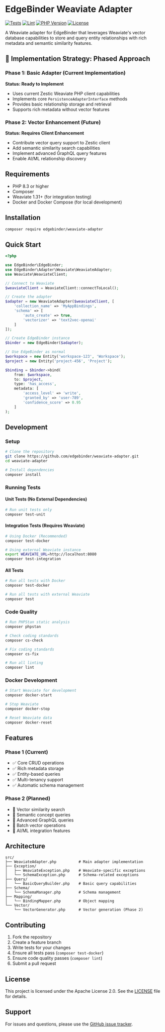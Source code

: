 # EdgeBinder Weaviate Adapter

[![Tests](https://github.com/edgebinder/weaviate-adapter/actions/workflows/test.yml/badge.svg)](https://github.com/edgebinder/weaviate-adapter/actions/workflows/test.yml)
[![Lint](https://github.com/edgebinder/weaviate-adapter/actions/workflows/lint.yml/badge.svg)](https://github.com/edgebinder/weaviate-adapter/actions/workflows/lint.yml)
[![PHP Version](https://img.shields.io/badge/php-%3E%3D8.3-blue.svg)](https://php.net/)
[![License](https://img.shields.io/badge/license-Apache%202.0-blue.svg)](LICENSE)

A Weaviate adapter for EdgeBinder that leverages Weaviate's vector database capabilities to store and query entity relationships with rich metadata and semantic similarity features.

## 🎯 Implementation Strategy: Phased Approach

### Phase 1: Basic Adapter (Current Implementation)
**Status: Ready to Implement**
- Uses current Zestic Weaviate PHP client capabilities
- Implements core `PersistenceAdapterInterface` methods
- Provides basic relationship storage and retrieval
- Supports rich metadata without vector features

### Phase 2: Vector Enhancement (Future)
**Status: Requires Client Enhancement**
- Contribute vector query support to Zestic client
- Add semantic similarity search capabilities
- Implement advanced GraphQL query features
- Enable AI/ML relationship discovery

## Requirements

- PHP 8.3 or higher
- Composer
- Weaviate 1.31+ (for integration testing)
- Docker and Docker Compose (for local development)

## Installation

```bash
composer require edgebinder/weaviate-adapter
```

## Quick Start

```php
<?php

use EdgeBinder\EdgeBinder;
use EdgeBinder\Adapter\Weaviate\WeaviateAdapter;
use Weaviate\WeaviateClient;

// Connect to Weaviate
$weaviateClient = WeaviateClient::connectToLocal();

// Create the adapter
$adapter = new WeaviateAdapter($weaviateClient, [
    'collection_name' => 'MyAppBindings',
    'schema' => [
        'auto_create' => true,
        'vectorizer' => 'text2vec-openai'
    ]
]);

// Create EdgeBinder instance
$binder = new EdgeBinder($adapter);

// Use EdgeBinder as normal
$workspace = new Entity('workspace-123', 'Workspace');
$project = new Entity('project-456', 'Project');

$binding = $binder->bind(
    from: $workspace,
    to: $project,
    type: 'has_access',
    metadata: [
        'access_level' => 'write',
        'granted_by' => 'user-789',
        'confidence_score' => 0.95
    ]
);
```

## Development

### Setup

```bash
# Clone the repository
git clone https://github.com/edgebinder/weaviate-adapter.git
cd weaviate-adapter

# Install dependencies
composer install
```

### Running Tests

#### Unit Tests (No External Dependencies)
```bash
# Run unit tests only
composer test-unit
```

#### Integration Tests (Requires Weaviate)
```bash
# Using Docker (Recommended)
composer test-docker

# Using external Weaviate instance
export WEAVIATE_URL=http://localhost:8080
composer test-integration
```

#### All Tests
```bash
# Run all tests with Docker
composer test-docker

# Run all tests with external Weaviate
composer test
```

### Code Quality

```bash
# Run PHPStan static analysis
composer phpstan

# Check coding standards
composer cs-check

# Fix coding standards
composer cs-fix

# Run all linting
composer lint
```

### Docker Development

```bash
# Start Weaviate for development
composer docker-start

# Stop Weaviate
composer docker-stop

# Reset Weaviate data
composer docker-reset
```

## Features

### Phase 1 (Current)
- ✅ Core CRUD operations
- ✅ Rich metadata storage
- ✅ Entity-based queries
- ✅ Multi-tenancy support
- ✅ Automatic schema management

### Phase 2 (Planned)
- 🎯 Vector similarity search
- 🎯 Semantic concept queries
- 🎯 Advanced GraphQL queries
- 🎯 Batch vector operations
- 🎯 AI/ML integration features

## Architecture

```
src/
├── WeaviateAdapter.php          # Main adapter implementation
├── Exception/
│   ├── WeaviateException.php    # Weaviate-specific exceptions
│   └── SchemaException.php      # Schema-related exceptions
├── Query/
│   └── BasicQueryBuilder.php    # Basic query capabilities
├── Schema/
│   └── SchemaManager.php        # Schema management
├── Mapping/
│   └── BindingMapper.php        # Object mapping
└── Vector/
    └── VectorGenerator.php      # Vector generation (Phase 2)
```

## Contributing

1. Fork the repository
2. Create a feature branch
3. Write tests for your changes
4. Ensure all tests pass (`composer test-docker`)
5. Ensure code quality passes (`composer lint`)
6. Submit a pull request

## License

This project is licensed under the Apache License 2.0. See the [LICENSE](LICENSE) file for details.

## Support

For issues and questions, please use the [GitHub issue tracker](https://github.com/edgebinder/weaviate-adapter/issues).
